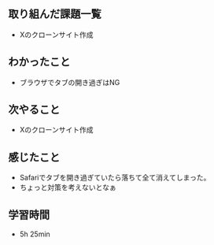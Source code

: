 ## 取り組んだ課題一覧
- Xのクローンサイト作成
## わかったこと
- ブラウザでタブの開き過ぎはNG
## 次やること
- Xのクローンサイト作成
## 感じたこと
- Safariでタブを開き過ぎていたら落ちて全て消えてしまった。
- ちょっと対策を考えないとなぁ
## 学習時間
- 5h 25min